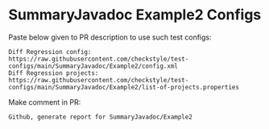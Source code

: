 # SummaryJavadoc Example2 Configs
Paste below given to PR description to use such test configs:
```
Diff Regression config: https://raw.githubusercontent.com/checkstyle/test-configs/main/SummaryJavadoc/Example2/config.xml
Diff Regression projects: https://raw.githubusercontent.com/checkstyle/test-configs/main/SummaryJavadoc/Example2/list-of-projects.properties
```
Make comment in PR:
```
Github, generate report for SummaryJavadoc/Example2
```
